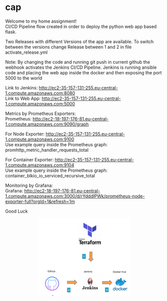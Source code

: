 # cap

Welcome to my home assignment!<br>
CI/CD Pipeline flow created in order to deploy the python web app based flask.

Two Releases with different Versions of the app are available. To switch between the versions change Release between 1 and 2 in file activate_release.yml<br>

Note: By changing the code and running git push in current github the webhook activates the Jenkins CI/CD Pipeline. Jenkins is running ansible code and placing the web app inside the docker and then exposing the port 5000 to the world<br>

Link to Jenkins: http://ec2-35-157-131-255.eu-central-1.compute.amazonaws.com:8080<br>
Link to Web App: http://ec2-35-157-131-255.eu-central-1.compute.amazonaws.com:5000<br>

Metrics by Prometheus Exporters:<br>
Prometheus: http://ec2-18-197-176-81.eu-central-1.compute.amazonaws.com:9090/graph<br>

For Node Exporter: http://ec2-35-157-131-255.eu-central-1.compute.amazonaws.com:9100<br>
Use example query inside the Prometheus graph: promhttp_metric_handler_requests_total<br>

For Container Exporter: http://ec2-35-157-131-255.eu-central-1.compute.amazonaws.com:9104<br>
Use example query inside the Prometheus graph: container_blkio_io_serviced_recursive_total

Monitoring by Grafana:<br>
Grafana: http://ec2-18-197-176-81.eu-central-1.compute.amazonaws.com:3000/d/rYdddlPWk/prometheus-node-exporter-full?orgId=1&refresh=1m<br>

Good Luck<br>
<style>
div {text-align: center;}
</style>
<div><img src="https://github.com/vasilinamatov/cap/blob/main/img.png"></div>
 
